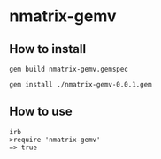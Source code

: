 # nmatrix-gemv #

## How to install ##
`gem build nmatrix-gemv.gemspec`

`gem install ./nmatrix-gemv-0.0.1.gem`

## How to use ##
```
irb
>require 'nmatrix-gemv'
=> true
```

